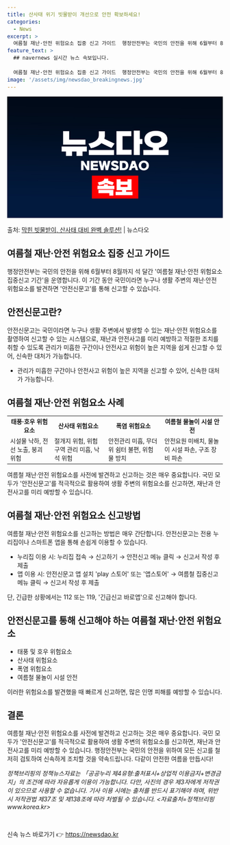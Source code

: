 ```yaml
---
title: 산사태 위기 빗물받이 개선으로 안전 확보하세요!
categories:
  - News
excerpt: >
  여름철 재난·안전 위험요소 집중 신고 가이드  행정안전부는 국민의 안전을 위해 6월부터 8월까지 석 달간 '…
feature_text: >
  ## navernews 실시간 뉴스 속보입니다.

  여름철 재난·안전 위험요소 집중 신고 가이드  행정안전부는 국민의 안전을 위해 6월부터 8월까지 석 달간 '…
image: '/assets/img/newsdao_breakingnews.jpg'
---
```


![뉴스다오 속보](/assets/img/newsdao_breakingnews.jpg)

<p>출처: <a href="https://newsdao.kr/4366" rel="dofollow">막힌 빗물받이, 산사태 대비 완벽 솔루션!</a> | 뉴스다오</p>

<h2 data-ke-size="size26">여름철 재난·안전 위험요소 집중 신고 가이드</h2>
<p data-ke-size="size16">행정안전부는 국민의 안전을 위해 6월부터 8월까지 석 달간 '여름철 재난·안전 위험요소 집중신고 기간'을 운영합니다. 이 기간 동안 국민이라면 누구나 생활 주변의 재난·안전 위험요소를 발견하면 '안전신문고'를 통해 신고할 수 있습니다.</p>

<h2 data-ke-size="size26">안전신문고란?</h2>
<p data-ke-size="size16">안전신문고는 국민이라면 누구나 생활 주변에서 발생할 수 있는 재난·안전 위험요소를 촬영하여 신고할 수 있는 시스템으로, 재난과 안전사고를 미리 예방하고 적절한 조치를 취할 수 있도록 관리가 미흡한 구간이나 안전사고 위험이 높은 지역을 쉽게 신고할 수 있어, 신속한 대처가 가능합니다.</p>
<ul>
  <li>관리가 미흡한 구간이나 안전사고 위험이 높은 지역을 신고할 수 있어, 신속한 대처가 가능합니다.</li>
</ul>

<h2 data-ke-size="size26">여름철 재난·안전 위험요소 사례</h2>
<table>
  <tr>
    <td style="text-align: center; height: 17px;"><b>태풍·호우 위험요소</b></td>
    <td style="text-align: center; height: 17px;"><b>산사태 위험요소</b></td>
    <td style="text-align: center; height: 17px;"><b>폭염 위험요소</b></td>
    <td style="text-align: center; height: 17px;"><b>여름철 물놀이 시설 안전</b></td>
  </tr>
  <tr>
    <td>시설물 낙하, 전선 노출, 붕괴 위험</td>
    <td>절개지 위험, 위험구역 관리 미흡, 낙석 위험</td>
    <td>안전관리 미흡, 무더위 쉼터 불편, 위험물 방치</td>
    <td>안전요원 미배치, 물놀이 시설 파손, 구조 장비 파손</td>
  </tr>
</table>
<p data-ke-size="size16">여름철 재난·안전 위험요소를 사전에 발견하고 신고하는 것은 매우 중요합니다. 국민 모두가 '안전신문고'를 적극적으로 활용하여 생활 주변의 위험요소를 신고하면, 재난과 안전사고를 미리 예방할 수 있습니다.</p>

<h2 data-ke-size="size26">여름철 재난·안전 위험요소 신고방법</h2>
<p data-ke-size="size16">여름철 재난·안전 위험요소를 신고하는 방법은 매우 간단합니다. 안전신문고는 전용 누리집이나 스마트폰 앱을 통해 손쉽게 이용할 수 있습니다.</p>
<ul>
  <li>누리집 이용 시: 누리집 접속 → 신고하기 → 안전신고 메뉴 클릭 → 신고서 작성 후 제출</li>
  <li>앱 이용 시: 안전신문고 앱 설치 'play 스토어' 또는 '앱스토어' → 여름철 집중신고 메뉴 클릭 → 신고서 작성 후 제출</li>
</ul>
<p data-ke-size="size16">단, 긴급한 상황에서는 112 또는 119, '긴급신고 바로앱'으로 신고해야 합니다.</p>

<h2 data-ke-size="size26">안전신문고를 통해 신고해야 하는 여름철 재난·안전 위험요소</h2>
<ul>
  <li>태풍 및 호우 위험요소</li>
  <li>산사태 위험요소</li>
  <li>폭염 위험요소</li>
  <li>여름철 물놀이 시설 안전</li>
</ul>
<p data-ke-size="size16">이러한 위험요소를 발견했을 때 빠르게 신고하면, 많은 인명 피해를 예방할 수 있습니다.</p>

<h2 data-ke-size="size26">결론</h2>
<p data-ke-size="size16">여름철 재난·안전 위험요소를 사전에 발견하고 신고하는 것은 매우 중요합니다. 국민 모두가 '안전신문고'를 적극적으로 활용하여 생활 주변의 위험요소를 신고하면, 재난과 안전사고를 미리 예방할 수 있습니다. 행정안전부는 국민의 안전을 위하여 모든 신고를 철저히 검토하여 신속하게 조치할 것을 약속드립니다. 다같이 안전한 여름을 만듭시다!</p>
<p data-ke-size="size16"><i>정책브리핑의 정책뉴스자료는 「공공누리 제4유형:출처표시+상업적 이용금지+변경금지」의 조건에 따라 자유롭게 이용이 가능합니다. 다만, 사진의 경우 제3자에게 저작권이 있으므로 사용할 수 없습니다. 기사 이용 시에는 출처를 반드시 표기해야 하며, 위반 시 저작권법 제37조 및 제138조에 따라 처벌될 수 있습니다. <자료출처=정책브리핑 www.korea.kr></i></p>

<p data-ke-size="size16">&nbsp;</p> 

신속 뉴스 바로가기 👉 <a href="https://newsdao.kr" rel="dofollow">https://newsdao.kr</a>


